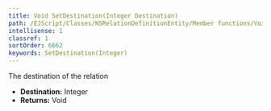 ```yaml
---
title: Void SetDestination(Integer Destination)
path: /EJScript/Classes/NSRelationDefinitionEntity/Member functions/Void SetDestination(Integer p_0)
intellisense: 1
classref: 1
sortOrder: 6662
keywords: SetDestination(Integer)
---
```



The destination of the relation



* **Destination:** Integer
* **Returns:** Void


